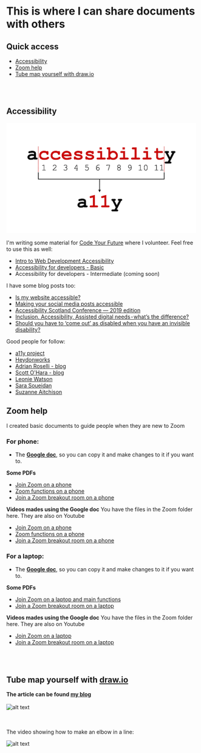 # This is where I can share documents with others

## Quick access
- [Accessibility](https://github.com/stephanie-K/documents-to-share#accessibility)
- [Zoom help](https://github.com/stephanie-K/documents-to-share#zoom-help)
- [Tube map yourself with draw.io](https://github.com/stephanie-K/documents-to-share#tube-map-yourself-with-drawio)

<br>
<br>

## Accessibility
![Accessibility word the first and last letter of the word in black and the letters in between in red and numbered. There are 11 letters between the initial 'a' and the last 'y', that's why we say a11y](a11y/a11y-CYF.png)

I'm writing some material for [Code Your Future](https://codeyourfuture.io/) where I volunteer.
Feel free to use this as well:
- [Intro to Web Development Accessibility](https://docs.google.com/presentation/d/1CY7r_r8Zs6evWuQpGZK_E2zvXqNWbEEd5x5n1OhE6Rg/edit?usp=sharing)
- [Accessibility for developers - Basic](https://docs.google.com/presentation/d/15PG1w766J_EJGSVOnrjrn6ti_-K_7hdRjXZzA-sxTQ4/edit?usp=sharing)
- Accessibility for developers - Intermediate (coming soon)

I have some blog posts too:
- [Is my website accessible?](https://blog.chezleskrus.com/2020/10/31/is-my-website-accessible/)
- [Making your social media posts accessible](https://blog.chezleskrus.com/2019/11/14/making-your-social-media-posts-accessible/)
- [Accessibility Scotland Conference — 2019 edition](https://blog.chezleskrus.com/2019/10/27/accessibility-scotland-conference-2019-edition/)
- [Inclusion, Accessibility, Assisted digital needs - what’s the difference?](https://blog.chezleskrus.com/2019/10/16/inclusion-accessibility-assisted-digital-needs%e2%80%8a-%e2%80%8awhats-the-difference/)
- [Should you have to ‘come out’ as disabled when you have an invisible disability?](https://blog.chezleskrus.com/2019/10/13/should-you-have-to-come-out-as-disabled-when-you-have-an-invisible-disability/)

Good people for follow:
- [a11y project](https://a11yproject.com/resources)
- [Heydonworks](http://www.heydonworks.com/)
- [Adrian Roselli - blog](https://adrianroselli.com/)
- [Scott O'Hara - blog](https://www.scottohara.me/)
- [Leonie Watson](https://tink.uk/)
- [Sara Soueidan](https://www.sarasoueidan.com/tags/accessibility/)
- [Suzanne Aitchison](https://www.upyoura11y.com/)


## Zoom help

I created basic documents to guide people when they are new to Zoom

### For phone:
- The [**Google doc**](https://docs.google.com/presentation/d/1DIc5Q4apBMB1hGo-LUPMM9ivo_Rm3oVNr3d1u30RroU/edit?usp=sharing), so you can copy it and make changes to it if you want to.

**Some PDFs**
- [Join Zoom on a phone](/Zoom/Join_Zoom_on_a_phone.pdf)
- [Zoom functions on a phone](/Zoom/Zoom_functions_on_a_phone.pdf)
- [Join a Zoom breakout room on a phone](/Zoom/Join-Zoom-breakout-room-on-a-phone.pdf)

**Videos mades using the Google doc**
You have the files in the Zoom folder here. They are also on Youtube
- [Join Zoom on a phone](https://www.youtube.com/watch?v=3iHpGiTd9QA)
- [Zoom functions on a phone](https://www.youtube.com/watch?v=lcUKc9Ue3EI)
- [Join a Zoom breakout room on a phone](https://www.youtube.com/watch?v=Guujh_kseAE)

### For a laptop:
- The [**Google doc**](https://docs.google.com/presentation/d/1VVRv-Icv1gxCRN3Bs9jqvuW0UDfAr1xWxb8J1omhuPo/edit?usp=sharing), so you can copy it and make changes to it if you want to.

**Some PDFs**
- [Join Zoom on a laptop and main functions](/Zoom/zoom-help-for-laptop-join.pdf)
- [Join a Zoom breakout room on a laptop](/Zoom/Zoom-help-breakout-room-for-laptop.pdf)

**Videos mades using the Google doc**
You have the files in the Zoom folder here. They are also on Youtube
- [Join Zoom on a laptop](https://www.youtube.com/watch?v=d9pSd5M4YmE)
- [Join a Zoom breakout room on a laptop](https://www.youtube.com/watch?v=gkCtG_WT8RU)
<br>
<br>

## Tube map yourself with [draw.io](draw.io)
**The article can be found [my blog](https://blog.chezleskrus.com/2019/11/19/tube-map-make-your-own/)**
<br>
<br>
![alt text](https://github.com/stephanie-K/documents-to-share/blob/master/TubeMapTemplate.png "template elements to make a London style tube map, with colour code for the lines, icon on a grid paper view")
<br>
<br>
<br>

The video showing how to make an elbow in a line:


![alt text](https://github.com/stephanie-K/documents-to-share/blob/master/video-drawio-elbow.gif "this is a animated gif showing the steps stated above in the instructions of the article")



